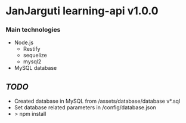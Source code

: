 # JanJarguti learning-api v1.0.0

### Main technologies
* Node.js
    - Restify
    - sequelize
    - mysql2
* MySQL database

## *TODO*
- Created database in MySQL from /assets/database/database v\*.sql
- Set database related parameters in /config/database.json
- \> npm install